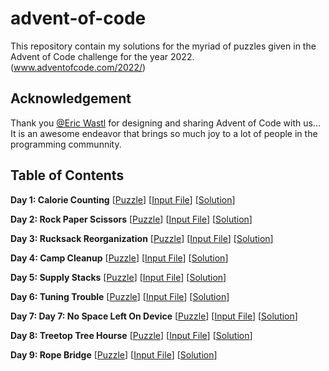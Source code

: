 # advent-of-code
This repository contain my solutions for the myriad of puzzles given in the Advent of Code challenge for the year 2022. (www.adventofcode.com/2022/)

## Acknowledgement
Thank you [@Eric Wastl](https://adventofcode.com/about) for designing and sharing Advent of Code with us... It is an awesome endeavor that brings so much joy to a lot of people in the programming communnity.

## Table of Contents
**Day 1: Calorie Counting** [[Puzzle](https://adventofcode.com/2022/day/1)] [[Input File](/day-1/day-1-input.txt)] [[Solution](/day-1/day-1-solution.py)]

**Day 2: Rock Paper Scissors** [[Puzzle](https://adventofcode.com/2022/day/2)] [[Input File](/day-2/day-2-input.txt)] [[Solution](/day-2/day-2-solution.py)]

**Day 3: Rucksack Reorganization** [[Puzzle](https://adventofcode.com/2022/day/3)] [[Input File](/day-3/day-3-input.txt)] [[Solution](/day-3/day-3-solution.py)]

**Day 4: Camp Cleanup** [[Puzzle](https://adventofcode.com/2022/day/4)] [[Input File](/day-4/day-4-input.txt)] [[Solution](/day-4/day-4-solution.py)]

**Day 5: Supply Stacks** [[Puzzle](https://adventofcode.com/2022/day/5)] [[Input File](/day-5/day-5-input.txt)] [[Solution](/day-5/day-5-solution.py)]

**Day 6: Tuning Trouble** [[Puzzle](https://adventofcode.com/2022/day/6)] [[Input File](/day-6/day-6-input.txt)] [[Solution](/day-6/day-6-solution.py)]

**Day 7: Day 7: No Space Left On Device** [[Puzzle](https://adventofcode.com/2022/day/7)] [[Input File](/day-7/day-7-input.txt)] [[Solution](/day-7/day-7-solution.py)]

**Day 8: Treetop Tree Hourse** [[Puzzle](https://adventofcode.com/2022/day/8)] [[Input File](/day-8/day-8-input.txt)] [[Solution](/day-8/day-8-solution.py)]

**Day 9: Rope Bridge** [[Puzzle](https://adventofcode.com/2022/day/9)] [[Input File](/day-9/day-9-input.txt)] [[Solution](/day-9/day-9-solution.py)]
